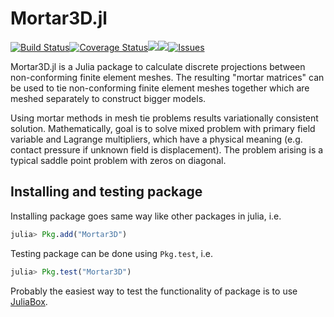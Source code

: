 # Mortar3D.jl

[![Build Status](https://travis-ci.org/JuliaFEM/Mortar3D.jl.svg?branch=master)](https://travis-ci.org/JuliaFEM/Mortar3D.jl)[![Coverage Status](https://coveralls.io/repos/github/JuliaFEM/Mortar3D.jl/badge.svg?branch=master)](https://coveralls.io/github/JuliaFEM/Mortar3D.jl?branch=master)[![](https://img.shields.io/badge/docs-stable-blue.svg)](https://juliafem.github.io/Mortar3D.jl/stable)[![](https://img.shields.io/badge/docs-latest-blue.svg)](https://juliafem.github.io/Mortar3D.jl/latest)[![Issues](https://img.shields.io/github/issues/JuliaFEM/Mortar3D.jl.svg)](https://github.com/JuliaFEM/Mortar3D.jl/issues)

Mortar3D.jl is a Julia package to calculate discrete projections between
non-conforming finite element meshes. The resulting "mortar matrices" can
be used to tie non-conforming finite element meshes together which are meshed
separately to construct bigger models.

Using mortar methods in mesh tie problems results variationally consistent
solution. Mathematically, goal is to solve mixed problem with primary field
variable and Lagrange multipliers, which have a physical meaning (e.g. contact
pressure if unknown field is displacement). The problem arising is a typical
saddle point problem with zeros on diagonal.

## Installing and testing package

Installing package goes same way like other packages in julia, i.e.
```julia
julia> Pkg.add("Mortar3D")
```

Testing package can be done using `Pkg.test`, i.e.
```julia
julia> Pkg.test("Mortar3D")
```

Probably the easiest way to test the functionality of package is to
use [JuliaBox](https://juliabox.com/).
